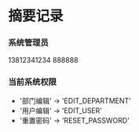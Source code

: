# 摘要记录

### 系统管理员

13812341234
888888

### 当前系统权限

- '部门编辑' -> 'EDIT_DEPARTMENT'
- '用户编辑' -> 'EDIT_USER'
- '重置密码' -> 'RESET_PASSWORD'
